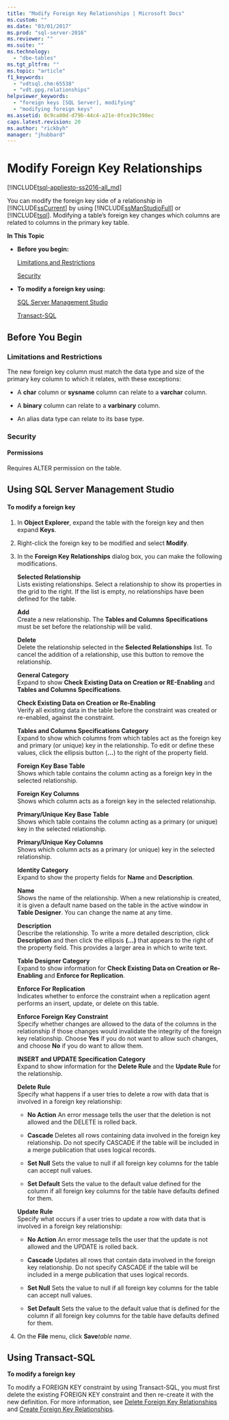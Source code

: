 ```yaml
---
title: "Modify Foreign Key Relationships | Microsoft Docs"
ms.custom: ""
ms.date: "03/01/2017"
ms.prod: "sql-server-2016"
ms.reviewer: ""
ms.suite: ""
ms.technology: 
  - "dbe-tables"
ms.tgt_pltfrm: ""
ms.topic: "article"
f1_keywords: 
  - "vdtsql.chm:65538"
  - "vdt.ppg.relationships"
helpviewer_keywords: 
  - "foreign keys [SQL Server], modifying"
  - "modifying foreign keys"
ms.assetid: 0c9ca80d-d79b-44c4-a21e-0fce39c398ec
caps.latest.revision: 20
ms.author: "rickbyh"
manager: "jhubbard"
---
```

# Modify Foreign Key Relationships
[!INCLUDE[tsql-appliesto-ss2016-all_md](../../relational-databases/reference/system-catalog-views/includes/tsql-appliesto-ss2016-all-md.md)]

  You can modify the foreign key side of a relationship in [!INCLUDE[ssCurrent](../../advanced-analytics/r-services/includes/sscurrent-md.md)] by using [!INCLUDE[ssManStudioFull](../../advanced-analytics/r-services/includes/ssmanstudiofull-md.md)] or [!INCLUDE[tsql](../../advanced-analytics/r-services/includes/tsql-md.md)]. Modifying a table’s foreign key changes which columns are related to columns in the primary key table.  
  
 **In This Topic**  
  
-   **Before you begin:**  
  
     [Limitations and Restrictions](#Restrictions)  
  
     [Security](#Security)  
  
-   **To modify a foreign key using:**  
  
     [SQL Server Management Studio](#SSMSProcedure)  
  
     [Transact-SQL](#TsqlProcedure)  
  
##  <a name="BeforeYouBegin"></a> Before You Begin  
  
###  <a name="Restrictions"></a> Limitations and Restrictions  
 The new foreign key column must match the data type and size of the primary key column to which it relates, with these exceptions:  
  
-   A **char** column or **sysname** column can relate to a **varchar** column.  
  
-   A **binary** column can relate to a **varbinary** column.  
  
-   An alias data type can relate to its base type.  
  
###  <a name="Security"></a> Security  
  
####  <a name="Permissions"></a> Permissions  
 Requires ALTER permission on the table.  
  
##  <a name="SSMSProcedure"></a> Using SQL Server Management Studio  
  
#### To modify a foreign key  
  
1.  In **Object Explorer**, expand the table with the foreign key and then expand **Keys**.  
  
2.  Right-click the foreign key to be modified and select **Modify**.  
  
3.  In the **Foreign Key Relationships** dialog box, you can make the following modifications.  
  
     **Selected Relationship**  
     Lists existing relationships. Select a relationship to show its properties in the grid to the right. If the list is empty, no relationships have been defined for the table.  
  
     **Add**  
     Create a new relationship. The **Tables and Columns Specifications** must be set before the relationship will be valid.  
  
     **Delete**  
     Delete the relationship selected in the **Selected Relationships** list. To cancel the addition of a relationship, use this button to remove the relationship.  
  
     **General Category**  
     Expand to show **Check Existing Data on Creation or RE-Enabling** and **Tables and Columns Specifications**.  
  
     **Check Existing Data on Creation or Re-Enabling**  
     Verify all existing data in the table before the constraint was created or re-enabled, against the constraint.  
  
     **Tables and Columns Specifications Category**  
     Expand to show which columns from which tables act as the foreign key and primary (or unique) key in the relationship. To edit or define these values, click the ellipsis button (**…**) to the right of the property field.  
  
     **Foreign Key Base Table**  
     Shows which table contains the column acting as a foreign key in the selected relationship.  
  
     **Foreign Key Columns**  
     Shows which column acts as a foreign key in the selected relationship.  
  
     **Primary/Unique Key Base Table**  
     Shows which table contains the column acting as a primary (or unique) key in the selected relationship.  
  
     **Primary/Unique Key Columns**  
     Shows which column acts as a primary (or unique) key in the selected relationship.  
  
     **Identity Category**  
     Expand to show the property fields for **Name** and **Description**.  
  
     **Name**  
     Shows the name of the relationship. When a new relationship is created, it is given a default name based on the table in the active window in **Table Designer**. You can change the name at any time.  
  
     **Description**  
     Describe the relationship. To write a more detailed description, click **Description** and then click the ellipsis **(...)** that appears to the right of the property field. This provides a larger area in which to write text.  
  
     **Table Designer Category**  
     Expand to show information for **Check Existing Data on Creation or Re-Enabling** and **Enforce for Replication**.  
  
     **Enforce For Replication**  
     Indicates whether to enforce the constraint when a replication agent performs an insert, update, or delete on this table.  
  
     **Enforce Foreign Key Constraint**  
     Specify whether changes are allowed to the data of the columns in the relationship if those changes would invalidate the integrity of the foreign key relationship. Choose **Yes** if you do not want to allow such changes, and choose **No** if you do want to allow them.  
  
     **INSERT and UPDATE Specification Category**  
     Expand to show information for the **Delete Rule** and the **Update Rule** for the relationship.  
  
     **Delete Rule**  
     Specify what happens if a user tries to delete a row with data that is involved in a foreign key relationship:  
  
    -   **No Action** An error message tells the user that the deletion is not allowed and the DELETE is rolled back.  
  
    -   **Cascade** Deletes all rows containing data involved in the foreign key relationship. Do not specify CASCADE if the table will be included in a merge publication that uses logical records.  
  
    -   **Set Null** Sets the value to null if all foreign key columns for the table can accept null values.  
  
    -   **Set Default** Sets the value to the default value defined for the column if all foreign key columns for the table have defaults defined for them.  
  
     **Update Rule**  
     Specify what occurs if a user tries to update a row with data that is involved in a foreign key relationship:  
  
    -   **No Action** An error message tells the user that the update is not allowed and the UPDATE is rolled back.  
  
    -   **Cascade** Updates all rows that contain data involved in the foreign key relationship. Do not specify CASCADE if the table will be included in a merge publication that uses logical records.  
  
    -   **Set Null** Sets the value to null if all foreign key columns for the table can accept null values.  
  
    -   **Set Default** Sets the value to the default value that is defined for the column if all foreign key columns for the table have defaults defined for them.  
  
4.  On the **File** menu, click **Save***table name*.  
  
##  <a name="TsqlProcedure"></a> Using Transact-SQL  
 **To modify a foreign key**  
  
 To modify a FOREIGN KEY constraint by using Transact-SQL, you must first delete the existing FOREIGN KEY constraint and then re-create it with the new definition. For more information, see [Delete Foreign Key Relationships](../../relational-databases/tables/delete-foreign-key-relationships.md) and [Create Foreign Key Relationships](../../relational-databases/tables/create-foreign-key-relationships.md).  
  
###  <a name="TsqlExample"></a>  